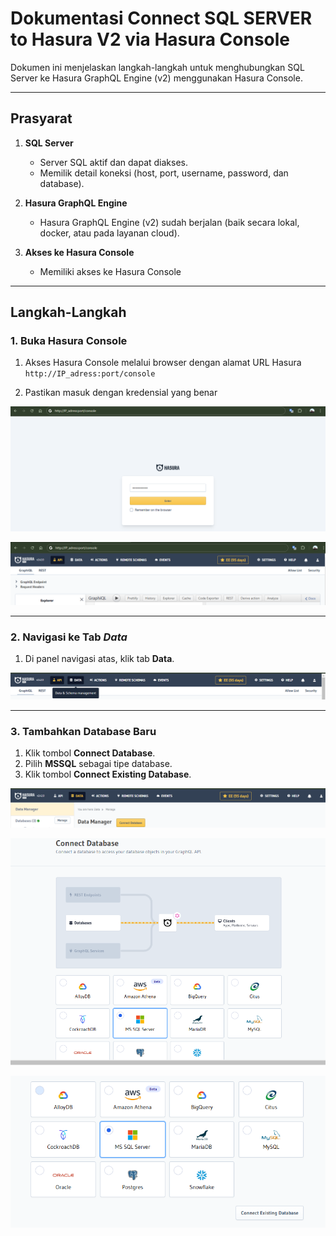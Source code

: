 # Dokumentasi Connect SQL SERVER to Hasura V2 via Hasura Console

Dokumen ini menjelaskan langkah-langkah untuk menghubungkan SQL Server ke Hasura GraphQL Engine (v2) menggunakan Hasura Console.

---

## Prasyarat

1. **SQL Server**
    - Server SQL aktif dan dapat diakses.
    - Memilik detail koneksi (host, port, username, password, dan database).

2. **Hasura GraphQL Engine**
    - Hasura GraphQL Engine (v2) sudah berjalan (baik secara lokal, docker, atau pada layanan cloud).

3. **Akses ke Hasura Console**
    - Memiliki akses ke Hasura Console

---

## Langkah-Langkah

### 1. Buka Hasura Console
1. Akses Hasura Console melalui browser dengan alamat URL Hasura `http://IP_adress:port/console`

2. Pastikan masuk dengan kredensial yang benar

![1735182627434](image/ConnectSqlServertoHasuraV2/1735182627434.png)

![1735182491573](image/ConnectSqlServertoHasuraV2/1735182491573.png)

---

### 2. Navigasi ke Tab *Data*
1. Di panel navigasi atas, klik tab **Data**.

![1735183027527](image/ConnectSqlServertoHasuraV2/1735183027527.png)

---

### 3. Tambahkan Database Baru
1. Klik tombol **Connect Database**.
2. Pilih **MSSQL** sebagai tipe database.
3. Klik tombol **Connect Existing Database**.

![1735183298057](image/ConnectSqlServertoHasuraV2/1735183298057.png)

![1735183369745](image/ConnectSqlServertoHasuraV2/1735183369745.png)

![1735183472537](image/ConnectSqlServertoHasuraV2/1735183472537.png)